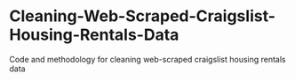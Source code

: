 # Cleaning-Web-Scraped-Craigslist-Housing-Rentals-Data
Code and methodology for cleaning web-scraped craigslist housing rentals data
